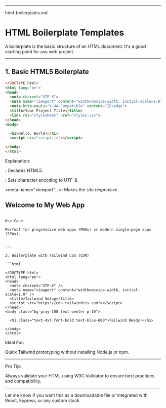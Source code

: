 
---

html-boilerplates.md

# HTML Boilerplate Templates

A boilerplate is the basic structure of an HTML document. It's a good starting point for any web project.

---

## 1. Basic HTML5 Boilerplate

```html
<!DOCTYPE html>
<html lang="en">
<head>
  <meta charset="UTF-8">
  <meta name="viewport" content="width=device-width, initial-scale=1.0">
  <meta http-equiv="X-UA-Compatible" content="IE=edge">
  <title>Your Project Title</title>
  <link rel="stylesheet" href="styles.css">
</head>
<body>

  <h1>Hello, World!</h1>
  <script src="script.js"></script>

</body>
</html>
```


Explanation:

<!DOCTYPE html>: Declares HTML5.

<meta charset="UTF-8">: Sets character encoding to UTF-8.

<meta name="viewport"...>: Makes the site responsive.

<title>: Sets the tab name.

<link>: Links to external CSS.

<script>: Links to external JavaScript.



---



2. Responsive Mobile-First Template

```html

<!DOCTYPE html>
<html lang="en">
<head>
  <meta charset="UTF-8" />
  <meta name="viewport" content="width=device-width, initial-scale=1.0" />
  <meta name="theme-color" content="#ffffff" />
  <title>Responsive Web App</title>
  <link rel="stylesheet" href="styles.css" />
</head>
<body>

  <main>
    <h2>Welcome to My Web App</h2>
  </main>

  <script src="app.js"></script>
</body>
</html>

```

Use Case:

Perfect for progressive web apps (PWAs) or modern single-page apps (SPAs).


---

3. Boilerplate with Tailwind CSS (CDN)

```html

<!DOCTYPE html>
<html lang="en">
<head>
  <meta charset="UTF-8" />
  <meta name="viewport" content="width=device-width, initial-scale=1.0" />
  <title>Tailwind Setup</title>
  <script src="https://cdn.tailwindcss.com"></script>
</head>
<body class="bg-gray-100 text-center p-10">

  <h1 class="text-4xl font-bold text-blue-600">Tailwind Ready!</h1>

</body>
</html>
```


Ideal For:

Quick Tailwind prototyping without installing Node.js or npm.


---

Pro Tip:

Always validate your HTML using W3C Validator to ensure best practices and compatibility.

---

Let me know if you want this as a downloadable file or integrated with React, Express, or any custom stack.

